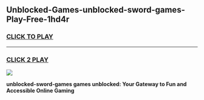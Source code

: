 
## Unblocked-Games-unblocked-sword-games-Play-Free-1hd4r
<h3>
<a href="https://premium76.site?title=unblocked-sword-games&ref=20A">CLICK TO PLAY</a></h3>
<hr>

<h3>
<a href="https://premium76.site?title=unblocked-sword-games&ref=20A">CLICK 2 PLAY</a>
  
</h3>

<a href="https://premium76.site?title=unblocked-sword-games&ref=20A"><img src="https://clearcache.store/games.png"></a>


**unblocked-sword-games games unblocked: Your Gateway to Fun and Accessible Online Gaming**
